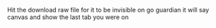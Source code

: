 Hit the download raw file for it to be invisible on go guardian it will say canvas and show the last tab you were on
